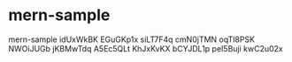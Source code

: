 # mern-sample
mern-sample
idUxWkBK
EGuGKp1x
siLT7F4q
cmN0jTMN
oqTl8PSK
NWOiJUGb
jKBMwTdq
A5Ec5QLt
KhJxKvKX
bCYJDL1p
peI5Buji
kwC2u02x
